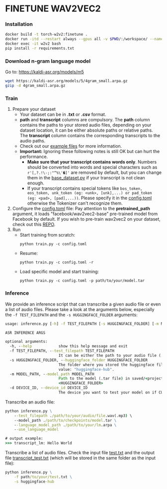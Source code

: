 # FINETUNE WAV2VEC2
### Installation
```bash
docker build -t torch-w2v2:finetune .
docker run -itd --restart always --gpus all -v $PWD/:/workspace/ --name w2v2 torch-w2v2:finetune
docker exec -it w2v2 bash
pip install -r requirements.txt
```
### Download n-gram language model 
Go to: https://kaldi-asr.org/models/m5
```bash
wget https://kaldi-asr.org/models/5/4gram_small.arpa.gz
gzip -d 4gram_small.arpa.gz
```
<a name = "train" ></a>
### Train
1. Prepare your dataset
    - Your dataset can be in <b>.txt</b> or <b>.csv</b> format.
    - <b>path</b> and <b>transcript</b> columns are compulsory. The <b>path</b> column contains the paths to your stored audio files, depending on your dataset location, it can be either absolute paths or relative paths. The <b>transcript</b> column contains the corresponding transcripts to the audio paths. 
    - Check out our [example files](examples/train_data_examples/) for more information.
    * <b>Important:</b> Ignoring these following notes is still OK but can hurt the performance.
        - <strong>Make sure that your transcript contains words only</strong>. Numbers should be converted into words and special characters such as ```r'[,?.!\-;:"“%\'�]'``` are removed by default,  but you can change them in the [base_dataset.py](base/base_dataset.py) if your transcript is not clean enough. 
        - If your transcript contains special tokens like ```bos_token, eos_token, unk_token (eg: <unk>, [unk],...) or pad_token (eg: <pad>, [pad],...))```. Please specify it in the [config.toml](config.toml) otherwise the Tokenizer can't recognize them.
2. Configure the [config.toml](config.toml) file: Pay attention to the <b>pretrained_path</b> argument, it loads "facebook/wav2vec2-base" pre-trained model from Facebook by default. If you wish to pre-train wav2vec2 on your dataset, check out this [REPO](https://github.com/khanld/Wav2vec2-Pretraining).
3. Run
    - Start training from scratch:
        ```
        python train.py -c config.toml
        ```
    - Resume:
        ```
        python train.py -c config.toml -r
        ```
    - Load specific model and start training:
        ```
        python train.py -c config.toml -p path/to/your/model.tar
        ```

<a name = "inference" ></a>
### Inference
We provide an inference script that can transcribe a given audio file or even a list of audio files. Please take a look at the arguments below, especially the ```-f TEST_FILEPATH``` and the ```-s HUGGINGFACE_FOLDER``` arguments:
```cmd
usage: inference.py [-h] -f TEST_FILEPATH [-s HUGGINGFACE_FOLDER] [-m MODEL_PATH] [-d DEVICE_ID]

ASR INFERENCE ARGS

optional arguments:
  -h, --help            show this help message and exit
  -f TEST_FILEPATH, --test_filepath TEST_FILEPATH
                        It can be either the path to your audio file (.wav, .mp3) or a text file (.txt) containing a list of audio file paths.
  -s HUGGINGFACE_FOLDER, --huggingface_folder HUGGINGFACE_FOLDER
                        The folder where you stored the huggingface files. Check the <local_dir> argument of [huggingface.args] in config.toml. Default
                        value: "huggingface-hub".
  -m MODEL_PATH, --model_path MODEL_PATH
                        Path to the model (.tar file) in saved/<project_name>/checkpoints. If not provided, default uses the pytorch_model.bin in the
                        <HUGGINGFACE_FOLDER>
  -d DEVICE_ID, --device_id DEVICE_ID
                        The device you want to test your model on if CUDA is available. Otherwise, CPU is used. Default value: 0
```

Transcribe an audio file:
```cmd
python inference.py \
    --test_filepath ./path/to/your/audio/file.wav(.mp3) \
    --model_path ./path/to/checkpoints/model.tar \
    --language_model_path ./path/to/your/lm.arpa \
    --use_language_model

# output example:
>>> transcript_lm: Hello World 
```

Transcribe a list of audio files. Check the input file [test.txt](examples/inference_data_examples/test.txt) and the output file [transcript_test.txt](examples/inference_data_examples/transcript_test.txt) (which will be stored in the same folder as the input file):
```cmd
python inference.py \
    -f path/to/your/test.txt \
    -s huggingface-hub
```



